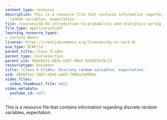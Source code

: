 ```yaml
---
content_type: resource
description: This is a resource file that contains information regarding discrete
  random variables, expectation.
file: /courses/18-05-introduction-to-probability-and-statistics-spring-2014/d858f2e13b87e5e9ae637985a2440b6e_MIT18_05S14_class4slides.pdf
file_type: application/pdf
learning_resource_types:
- Lecture Notes
license: https://creativecommons.org/licenses/by-nc-sa/4.0/
ocw_type: OCWFile
parent_title: Class Slides
parent_type: CourseSection
parent_uid: 94de8151-483a-826f-90af-93d292b79cf2
resourcetype: Document
title: 'Class 4 Slides: Discrete random variables, expectation'
uid: d858f2e1-3b87-e5e9-ae63-7985a2440b6e
video_files:
  video_thumbnail_file: null
video_metadata:
  youtube_id: null
---
```

This is a resource file that contains information regarding discrete random variables, expectation.